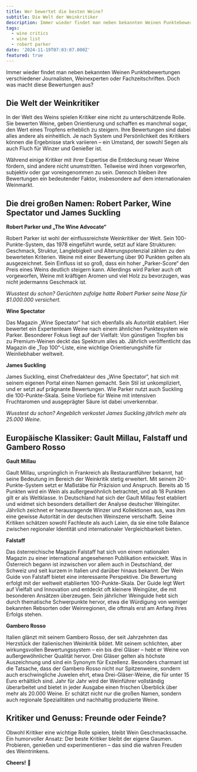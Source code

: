 ```yaml
---
title: Wer bewertet die besten Weine?
subtitle: Die Welt der Weinkritiker
description: Immer wieder findet man neben bekannten Weinen Punktebewertungen verschiedener Journalisten, Weinexperten oder Fachzeitschriften. Doch was macht diese Bewertungen aus?
tags:
  - wine critics
  - wine list
  - robert parker
date: '2024-11-19T07:03:07.000Z'
featured: true
---
```


Immer wieder findet man neben bekannten Weinen Punktebewertungen verschiedener Journalisten, Weinexperten oder Fachzeitschriften. Doch was macht diese Bewertungen aus?

## Die Welt der Weinkritiker

In der Welt des Weins spielen Kritiker eine nicht zu unterschätzende Rolle. Sie bewerten Weine, geben Orientierung und schaffen es manchmal sogar, den Wert eines Tropfens erheblich zu steigern. Ihre Bewertungen sind dabei alles andere als einheitlich. Je nach System und Persönlichkeit des Kritikers können die Ergebnisse stark variieren – ein Umstand, der sowohl Segen als auch Fluch für Winzer und Genießer ist.

Während einige Kritiker mit ihrer Expertise die Entdeckung neuer Weine fördern, sind andere nicht unumstritten. Teilweise wird ihnen vorgeworfen, subjektiv oder gar voreingenommen zu sein. Dennoch bleiben ihre Bewertungen ein bedeutender Faktor, insbesondere auf dem internationalen Weinmarkt.

## Die drei großen Namen: Robert Parker, Wine Spectator und James Suckling

**Robert Parker und „The Wine Advocate“**

Robert Parker ist wohl der einflussreichste Weinkritiker der Welt. Sein 100-Punkte-System, das 1978 eingeführt wurde, setzt auf klare Strukturen: Geschmack, Struktur, Langlebigkeit und Alterungspotenzial zählen zu den bewerteten Kriterien. Weine mit einer Bewertung über 90 Punkten gelten als ausgezeichnet. Sein Einfluss ist so groß, dass ein hoher „Parker-Score“ den Preis eines Weins deutlich steigern kann. Allerdings wird Parker auch oft vorgeworfen, Weine mit kräftigen Aromen und viel Holz zu bevorzugen, was nicht jedermanns Geschmack ist.

_Wusstest du schon? Gerüchten zufolge hatte Robert Parker seine Nase für $1.000.000 versichert._ 

**Wine Spectator**

Das Magazin „Wine Spectator“ hat sich ebenfalls als Autorität etabliert. Hier bewertet ein Expertenteam Weine nach einem ähnlichen Punktesystem wie Parker. Besonderer Fokus liegt auf der Vielfalt: Von günstigen Tropfen bis zu Premium-Weinen deckt das Spektrum alles ab. Jährlich veröffentlicht das Magazin die „Top 100“-Liste, eine wichtige Orientierungshilfe für Weinliebhaber weltweit.

**James Suckling**

James Suckling, einst Chefredakteur des „Wine Spectator“, hat sich mit seinem eigenen Portal einen Namen gemacht. Sein Stil ist unkompliziert, und er setzt auf prägnante Bewertungen. Wie Parker nutzt auch Suckling die 100-Punkte-Skala. Seine Vorliebe für Weine mit intensiven Fruchtaromen und ausgeprägter Säure ist dabei unverkennbar.

_Wusstest du schon? Angeblich verkostet James Suckling jährlich mehr als 25.000 Weine._

## Europäische Klassiker: Gault Millau, Falstaff und Gambero Rosso

**Gault Millau**

Gault Millau, ursprünglich in Frankreich als Restaurantführer bekannt, hat seine Bedeutung im Bereich der Weinkritik stetig erweitert. Mit seinem 20-Punkte-System setzt er Maßstäbe für Präzision und Anspruch. Bereits ab 15 Punkten wird ein Wein als außergewöhnlich betrachtet, und ab 18 Punkten gilt er als Weltklasse. In Deutschland hat sich der Gault Millau fest etabliert und widmet sich besonders detailliert der Analyse deutscher Weingüter. Jährlich zeichnet er herausragende Winzer und Kollektionen aus, was ihm eine gewisse Autorität in der deutschen Weinszene verschafft. Seine Kritiken schätzen sowohl Fachleute als auch Laien, da sie eine tolle Balance zwischen regionaler Identität und internationaler Vergleichbarkeit bieten.

**Falstaff**

Das österreichische Magazin Falstaff hat sich von einem nationalen Magazin zu einer international angesehenen Publikation entwickelt. Was in Österreich begann ist inzwischen vor allem auch in Deutschland, der Schweiz und seit kurzem in Italien und darüber hinaus bekannt. Der Wein Guide von Falstaff bietet eine interessante Perspektive. Die Bewertung erfolgt mit der weltweit etablierten 100-Punkte-Skala. Der Guide legt Wert auf Vielfalt und Innovation und entdeckt oft kleinere Weingüter, die mit besonderen Ansätzen überzeugen. Sein jährlicher Weinguide hebt sich durch thematische Schwerpunkte hervor, etwa die Würdigung von weniger bekannten Rebsorten oder Weinregionen, die oftmals erst am Anfang ihres Erfolgs stehen.

**Gambero Rosso**

Italien glänzt mit seinem Gambero Rosso, der seit Jahrzehnten das Herzstück der italienischen Weinkritik bildet. Mit seinem schlichten, aber wirkungsvollen Bewertungssystem – ein bis drei Gläser – hebt er Weine von außergewöhnlicher Qualität hervor. Drei Gläser gelten als höchste Auszeichnung und sind ein Synonym für Exzellenz. Besonders charmant ist die Tatsache, dass der Gambero Rosso nicht nur Spitzenweine, sondern auch erschwingliche Juwelen ehrt, etwa Drei-Gläser-Weine, die für unter 15 Euro erhältlich sind. Jahr für Jahr wird der Weinführer vollständig überarbeitet und bietet in jeder Ausgabe einen frischen Überblick über mehr als 20.000 Weine. Er schätzt nicht nur die großen Namen, sondern auch regionale Spezialitäten und nachhaltig produzierte Weine.

## Kritiker und Genuss: Freunde oder Feinde?

Obwohl Kritiker eine wichtige Rolle spielen, bleibt Wein Geschmackssache. Ein humorvoller Ansatz: Der beste Kritiker bleibt der eigene Gaumen. Probieren, genießen und experimentieren – das sind die wahren Freuden des Weintrinkens. 

**Cheers!** 🍷

